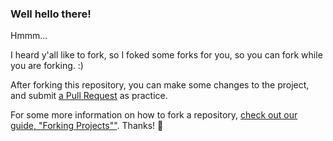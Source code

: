 ### Well hello there!



Hmmm...

I heard y'all like to fork, so I foked some forks for you, so you can fork while you are forking. :)


After forking this repository, you can make some changes to the project, and submit [a Pull Request](https://github.com/octocat/Spoon-Knife/pulls) as practice.

For some more information on how to fork a repository, [check out our guide, "Forking Projects""](http://guides.github.com/overviews/forking/). Thanks! :sparkling_heart:
